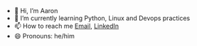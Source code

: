 - 👋 Hi, I’m Aaron
- 🌱 I’m currently learning Python, Linux and Devops practices
- 📫 How to reach me [Email](mailto:aaronjoy382@gmail.com),  [LinkedIn](https://www.linkedin.com/in/aaron-joy-289084293/) 
- 😄 Pronouns: he/him


<!---
aar0njv/aar0njv is a ✨ special ✨ repository because its `README.md` (this file) appears on your GitHub profile.
You can click the Preview link to take a look at your changes.
--->
